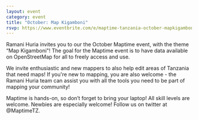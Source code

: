 ```yaml
---
layout: event
category: event
title: "October: Map Kigamboni"
rsvp: https://www.eventbrite.com/e/maptime-tanzania-october-mapkigamboni-tickets-19037810604
---
```


Ramani Huria invites you to our the October Maptime event, with the theme “Map Kigamboni"! The goal for the Maptime event is to have data available on OpenStreetMap for all to freely access and use. 

We invite enthusiastic and new mappers to also help edit areas of Tanzania that need maps! If you're new to mapping, you are also welcome - the Ramani Huria team can assist you with all the tools you need to be part of mapping your community!

Maptime is hands-on, so don’t forget to bring your laptop! All skill levels are welcome. Newbies are especially welcome! Follow us on twitter at @MaptimeTZ.
